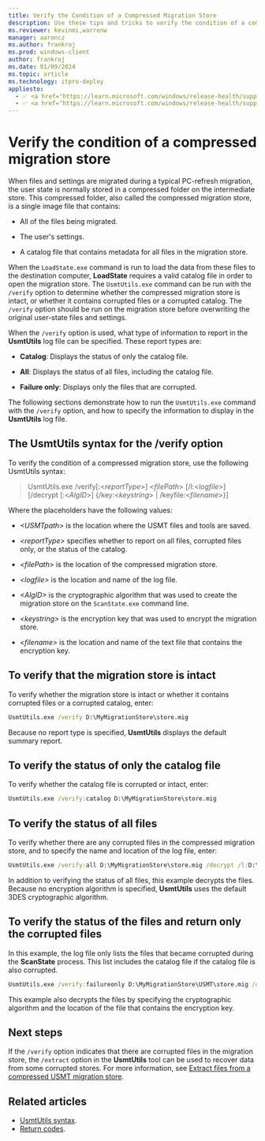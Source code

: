 ```yaml
---
title: Verify the Condition of a Compressed Migration Store
description: Use these tips and tricks to verify the condition of a compressed migration store when using User State Migration Tool (USMT).
ms.reviewer: kevinmi,warrenw
manager: aaroncz
ms.author: frankroj
ms.prod: windows-client
author: frankroj
ms.date: 01/09/2024
ms.topic: article
ms.technology: itpro-deploy
appliesto:
  - ✅ <a href="https://learn.microsoft.com/windows/release-health/supported-versions-windows-client" target="_blank">Windows 11</a>
  - ✅ <a href="https://learn.microsoft.com/windows/release-health/supported-versions-windows-client" target="_blank">Windows 10</a>
---
```


# Verify the condition of a compressed migration store

When files and settings are migrated during a typical PC-refresh migration, the user state is normally stored in a compressed folder on the intermediate store. This compressed folder, also called the compressed migration store, is a single image file that contains:

- All of the files being migrated.

- The user's settings.

- A catalog file that contains metadata for all files in the migration store.

When the `LoadState.exe` command is run to load the data from these files to the destination computer, **LoadState** requires a valid catalog file in order to open the migration store. The `UsmtUtils.exe` command can be run with the `/verify` option to determine whether the compressed migration store is intact, or whether it contains corrupted files or a corrupted catalog. The `/verify` option should be run on the migration store before overwriting the original user-state files and settings.

When the `/verify` option is used, what type of information to report in the **UsmtUtils** log file can be specified. These report types are:

- **Catalog**: Displays the status of only the catalog file.

- **All**: Displays the status of all files, including the catalog file.

- **Failure only**: Displays only the files that are corrupted.

The following sections demonstrate how to run the `UsmtUtils.exe` command with the `/verify` option, and how to specify the information to display in the **UsmtUtils** log file.

## The UsmtUtils syntax for the /verify option

To verify the condition of a compressed migration store, use the following UsmtUtils syntax:

> UsmtUtils.exe /verify\[:\<*reportType*\>\] \<*filePath*\> \[/l:\<*logfile*\>\] \[/decrypt \[:\<*AlgID*\>\] {/key:\<*keystring*\> | /keyfile:\<*filename*\>}\]

Where the placeholders have the following values:

- *\<USMTpath\>* is the location where the USMT files and tools are saved.

- *\<reportType\>* specifies whether to report on all files, corrupted files only, or the status of the catalog.

- *\<filePath\>* is the location of the compressed migration store.

- *\<logfile\>* is the location and name of the log file.

- *\<AlgID\>* is the cryptographic algorithm that was used to create the migration store on the `ScanState.exe` command line.

- *\<keystring\>* is the encryption key that was used to encrypt the migration store.

- *\<filename\>* is the location and name of the text file that contains the encryption key.

## To verify that the migration store is intact

To verify whether the migration store is intact or whether it contains corrupted files or a corrupted catalog, enter:

```cmd
UsmtUtils.exe /verify D:\MyMigrationStore\store.mig
```

Because no report type is specified, **UsmtUtils** displays the default summary report.

## To verify the status of only the catalog file

To verify whether the catalog file is corrupted or intact, enter:

```cmd
UsmtUtils.exe /verify:catalog D:\MyMigrationStore\store.mig
```

## To verify the status of all files

To verify whether there are any corrupted files in the compressed migration store, and to specify the name and location of the log file, enter:

```cmd
UsmtUtils.exe /verify:all D:\MyMigrationStore\store.mig /decrypt /l:D:\UsmtUtilsLog.txt`
```

In addition to verifying the status of all files, this example decrypts the files. Because no encryption algorithm is specified, **UsmtUtils** uses the default 3DES cryptographic algorithm.

## To verify the status of the files and return only the corrupted files

In this example, the log file only lists the files that became corrupted during the **ScanState** process. This list includes the catalog file if the catalog file is also corrupted.

```cmd
UsmtUtils.exe /verify:failureonly D:\MyMigrationStore\USMT\store.mig /decrypt:AES_192 /keyfile:D:\encryptionKey.txt
```

This example also decrypts the files by specifying the cryptographic algorithm and the location of the file that contains the encryption key.

## Next steps

If the `/verify` option indicates that there are corrupted files in the migration store, the `/extract` option in the **UsmtUtils** tool can be used to recover data from some corrupted stores. For more information, see [Extract files from a compressed USMT migration store](usmt-extract-files-from-a-compressed-migration-store.md).

## Related articles

- [UsmtUtils syntax](usmt-utilities.md).
- [Return codes](/troubleshoot/windows-client/deployment/usmt-return-codes).

